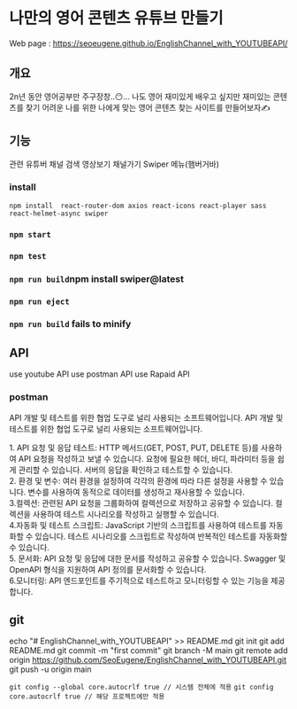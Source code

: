 # 나만의 영어 콘텐츠 유튜브 만들기
Web page :  https://seoeugene.github.io/EnglishChannel_with_YOUTUBEAPI/
<img>

## 개요
2n년 동안 영어공부만 주구장창..😶...
나도 영어 재미있게 배우고 싶지만 재미있는 콘텐츠를 찾기 어려운 나를 위한 나에게 맞는 영어 콘텐츠 찾는 사이트를 만들어보자✍

## 기능
관련 유튜버 채널
검색
영상보기
채널가기
Swiper
메뉴(햄버거바)


### install
`npm install 
 react-router-dom axios react-icons react-player sass react-helmet-async swiper`

### `npm start`
### `npm test`
### `npm run build`npm install swiper@latest
### `npm run eject`
### `npm run build` fails to minify

## API
use youtube API
use postman API
use Rapaid API

### postman
<p>API 개발 및 테스트를 위한 협업 도구로 널리 사용되는 소프트웨어입니다. API 개발 및 테스트를 위한 협업 도구로 널리 사용되는 소프트웨어입니다.</p>
1. API 요청 및 응답 테스트:
HTTP 메서드(GET, POST, PUT, DELETE 등)를 사용하여 API 요청을 작성하고 보낼 수 있습니다.
요청에 필요한 헤더, 바디, 파라미터 등을 쉽게 관리할 수 있습니다.
서버의 응답을 확인하고 테스트할 수 있습니다.
<br>
2. 환경 및 변수:
여러 환경을 설정하여 각각의 환경에 따라 다른 설정을 사용할 수 있습니다.
변수를 사용하여 동적으로 데이터를 생성하고 재사용할 수 있습니다.
<br>
3.컬렉션:
관련된 API 요청을 그룹화하여 컬렉션으로 저장하고 공유할 수 있습니다.
컬렉션을 사용하여 테스트 시나리오를 작성하고 실행할 수 있습니다.
<br>
4.자동화 및 테스트 스크립트:
JavaScript 기반의 스크립트를 사용하여 테스트를 자동화할 수 있습니다.
테스트 시나리오를 스크립트로 작성하여 반복적인 테스트를 자동화할 수 있습니다.
<br>
5. 문서화:
API 요청 및 응답에 대한 문서를 작성하고 공유할 수 있습니다.
Swagger 및 OpenAPI 형식을 지원하여 API 정의를 문서화할 수 있습니다.
<br>
6.모니터링:
API 엔드포인트를 주기적으로 테스트하고 모니터링할 수 있는 기능을 제공합니다.


## git
echo "# EnglishChannel_with_YOUTUBEAPI" >> README.md
  git init
  git add README.md
  git commit -m "first commit"
  git branch -M main
  git remote add origin https://github.com/SeoEugene/EnglishChannel_with_YOUTUBEAPI.git
  git push -u origin main


`git config --global core.autocrlf true // 시스템 전체에 적용`
`git config core.autocrlf true // 해당 프로젝트에만 적용`          

